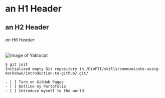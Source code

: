 # an H1 Header
## an H2 Header
###### an H6 Header

![Image of Yaktocat](https://octodex.github.com/images/yaktocat.png)

```
$ git init
Initialized empty Git repository in /DimFTI/skills/communicate-using-markdown/introduction-to-github/.git/
```

```
- [ ] Turn on GitHub Pages
- [ ] Outline my Portofolio
- [ ] Introduce myself to the world
```

